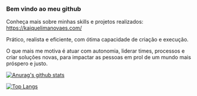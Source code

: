 ### Bem vindo ao meu github

Conheça mais sobre minhas skills e projetos realizados: https://kaiquelimanovaes.com/

Prático, realista e eficiente, com ótima capacidade de criação e
execução.

O que mais me motiva é atuar com autonomia, liderar
times, processos e criar soluções novas, para impactar as pessoas
em prol de um mundo mais próspero e justo.


[![Anurag's github stats](https://github-readme-stats.vercel.app/api?username=KaiqueLimaNovaes&show_icons=true&theme=merko)](https://github.com/KaiqueLimaNovaes)

[![Top Langs](https://github-readme-stats.vercel.app/api/top-langs/?username=KaiqueLimaNovaes&layout=compact&show_icons=true&theme=merko)](https://github.com/KaiqueLimaNovaes)


<!--
**KaiqueLimaNovaes/KaiqueLimaNovaes** is a ✨ _special_ ✨ repository because its `README.md` (this file) appears on your GitHub profile.

Here are some ideas to get you started:

- 🔭 I’m currently working on ...
- 🌱 I’m currently learning ...
- 👯 I’m looking to collaborate on ...
- 🤔 I’m looking for help with ...
- 💬 Ask me about ...
- 📫 How to reach me: ...
- 😄 Pronouns: ...
- ⚡ Fun fact: ...

-->
